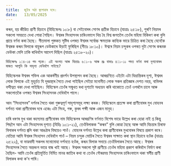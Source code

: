 ```yaml
---
title:  জুইৰ অঠা জ্বলোৱাৰ দৰে।
date:   13/05/2025
---
```


কৰূব, হয় জীৱিত প্ৰাণী হিচাবে (যিহিস্কেলঃ ১০:৮) বা সেইবোৰৰ সোণৰ প্রতীক হিচাবে (যাত্রাঃ ২৫:১৮), পুৰণি নিয়মৰ সকলো সময়তে দেখা পোৱা গৈছিল। ঈশ্বৰৰ সিংহাসনৰ চাৰিওফালে থিয় হৈ বিশ্ব জগতলৈ তেওঁৰ মহিমা বিকিৰণ কৰা বুলি প্ৰায়ে বৰ্ণনা কৰা হৈছে। গীতমালা পুস্তকত সৃষ্টিৰ ওপৰত ঈশ্বৰৰ সৰ্বোচ্চ ক্ষমতাক কাব্যিক ভাৱে চিত্ৰিত কৰা হৈছে যেনেকৈ ঈশ্বৰক কৰূব বিলাকে বায়ুৰূপ ডেউকাৰে উড়াই ফুৰিছিল (গীতঃ ১৮:১০)। ঈশ্বৰে নিয়ম চন্দুকৰ ওপৰত দুটা সোণৰ কৰূবক ডেউকা মেলি ঢাকি ৰাখিবলৈ আদেশ দিছিল (যাত্রাঃ ২৫:১৮-২০)।

`যিহিস্কেলঃ ১:৪-১৪ পদ পঢ়ক। এই অংশত আৰু যিচয়াঃ ৬:১-৬ আৰু প্রঃ বাক্যঃ ৪:১-১১ পদত বর্ণনা কৰা দৃশ্যবোৰৰ মাজত আপুনি কি সাদৃশ্য দেখিবলৈ পাইছে?`

যিহিস্কেলক ঈশ্বৰৰ শক্তিৰ এক আকৰ্ষণীয় প্ৰদৰ্শন উপস্থাপন কৰা হৈছে। আৰম্ভণিতে এইটো এটা বিভ্রান্তিকৰ দৃশ্য, ঈশ্বৰৰ লোক বিলাকে এই মুহূৰ্ত্তত যি দূৰৱস্থাৰ সৈতে দেখা পাইছিল সেইয়া মনোনীত লোক সকল প্রতিজ্ঞাৰ দেশত নহয়, বাবিলৰ বন্দীত্বত থকা দেখা পাইছিল। যিহিস্কেল তেওঁৰ সন্মুখত ৰখা দৃশ্যটো অধ্যয়ন কৰি থাকোতে তেওঁ ওপৰলৈ চালে আৰু সকলোতকৈ ওপৰত ঈশ্বৰৰ সিংহাসনক দেখিবলৈ পালে।

আন “সিংহাসনৰ” দৰ্শনৰ সৈতে থকা গুৰুত্বপূৰ্ণ সাদৃশ্যসমূহ লক্ষ্য কৰক। যিহিস্কেলে প্রত্যক্ষ কৰা প্ৰাণীবোৰৰ মুখ যোহনৰ দৰ্শনত থকা প্ৰাণীবোৰৰ দৰে একেঃ এটা সিংহ, গৰু, কুৰৰ পক্ষী আৰু এজন মানুহ।

চাৰি ধৰণৰ মুখ থকা ৰহস্যময় প্রাণীবোৰৰ নাম যিহিস্কেলৰ আৰম্ভণিৰ বৰ্ণনাত বিশেষ ভাৱে উল্লেখ কৰা হোৱা নাই প্ত কিন্তু পিছলৈ আন এটা সিংহাসনৰ দৃশ্যত (যিহিঃ ১০:১-২১), তেওঁবিলাকক “কৰূব” বুলি কোৱা হৈছে আৰু আমি যিচয়াৰ চিৰাফ বিলাকৰ দৰ্শনত জ্বলি থকা আঙঠাৰ বিষয়েও পাওঁ। যোহনৰ দৰ্শনত উল্লেখ কৰা প্ৰাণীবোৰৰ মুখবোৰৰ বিষয়ে প্রকাশ কৰে। যেতিয়া আমি ঈশ্বৰৰ সিংহাসন দেখিবলৈ পাওঁ – নিয়ম চন্দুক মোচিৰ সৈতে ঈশ্বৰৰ সাক্ষাত কৰা স্থান হিচাবে হওঁক (যাত্রাঃ ২৫:২২), বা ভাৱবাদী সকলৰ মনোমোহা দর্শনতে হওঁক, কৰূব বিলাক সদায়ে তেওঁবিলাকৰ সৈতে আছে। ঈশ্বৰৰ সিংহাসনৰ সৈতে অন্তৰংগ ভাৱে বান্ধ খাই আছে। ঈশ্বৰৰ সকলো সৃষ্ট প্রাণীয়ে তেওঁৰ মহিমা প্ৰকাশ কৰিবলৈ নিৰ্মাণ কৰা হৈছিল- আমি তেওঁৰ প্রতিমূৰ্ত্তিত নির্মিত মানৱ জাতিৰ কথা বা তেওঁৰ গৌৰৱময় সিংহাসনৰ চাৰিওফালে থকা স্বর্গীয় প্রাণী বিলাকৰ কথা ক’ব পাৰি।